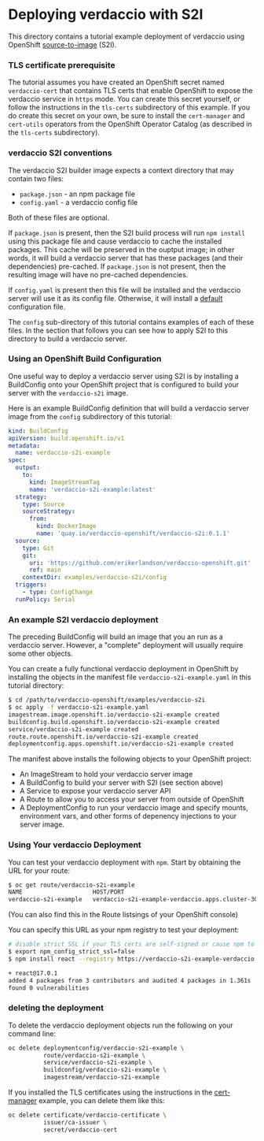 # Deploying verdaccio with S2I

This directory contains a tutorial example deployment of verdaccio using OpenShift
[source-to-image](https://github.com/openshift/source-to-image)
(S2I).

### TLS certificate prerequisite
The tutorial assumes you have created an OpenShift secret named `verdaccio-cert` that contains
TLS certs that enable OpenShift to expose the verdaccio service in `https` mode.
You can create this secret yourself, or follow the instructions in the `tls-certs` subdirectory of this example.
If you do create this secret on your own, be sure to install the `cert-manager` and `cert-utils` operators from
the OpenShift Operator Catalog
(as described in the `tls-certs` subdirectory).

### verdaccio S2I conventions
The verdaccio S2I builder image expects a context directory that may contain two files:
* `package.json` - an npm package file
* `config.yaml` - a verdaccio config file

Both of these files are optional.

If `package.json` is present, then the S2I build process will run `npm install` using this package
file and cause verdaccio to cache the installed packages. This cache will be preserved in the ouptput
image; in other words, it will build a verdaccio server that has these packages (and their dependencies)
pre-cached.  If `package.json` is not present, then the resulting image will have no pre-cached dependencies.

If `config.yaml` is present then this file will be installed and the verdaccio server will use it as its
config file. Otherwise, it will install a
[default](https://github.com/erikerlandson/verdaccio-openshift/blob/main/deploy/images/verdaccio-s2i/config.yaml)
configuration file.

The `config` sub-directory of this tutorial contains examples of each of these files.
In the section that follows you can see how to apply S2I to this directory to build a verdaccio server.

### Using an OpenShift Build Configuration

One useful way to deploy a verdaccio server using S2I is by installing a BuildConfig onto your
OpenShift project that is configured to build your server with the `verdaccio-s2i` image.

Here is an example BuildConfig definition that will build a verdaccio server image from
the `config` subdirectory of this tutorial:

```yaml
kind: BuildConfig
apiVersion: build.openshift.io/v1
metadata:
  name: verdaccio-s2i-example
spec:
  output:
    to:
      kind: ImageStreamTag
      name: 'verdaccio-s2i-example:latest'
  strategy:
    type: Source
    sourceStrategy:
      from:
        kind: DockerImage
        name: 'quay.io/verdaccio-openshift/verdaccio-s2i:0.1.1'
  source:
    type: Git
    git:
      uri: 'https://github.com/erikerlandson/verdaccio-openshift.git'
      ref: main
    contextDir: examples/verdaccio-s2i/config
  triggers:
    - type: ConfigChange
  runPolicy: Serial
```

### An example S2I verdaccio deployment

The preceding BuildConfig will build an image that you an run as a verdaccio server.
However, a "complete" deployment will usually require some other objects.

You can create a fully functional verdaccio deployment in OpenShift by installing the objects in the
manifest file `verdaccio-s2i-example.yaml` in this tutorial directory:

```sh
$ cd /path/to/verdaccio-openshift/examples/verdaccio-s2i
$ oc apply -f verdaccio-s2i-example.yaml
imagestream.image.openshift.io/verdaccio-s2i-example created
buildconfig.build.openshift.io/verdaccio-s2i-example created
service/verdaccio-s2i-example created
route.route.openshift.io/verdaccio-s2i-example created
deploymentconfig.apps.openshift.io/verdaccio-s2i-example created
```

The manifest above installs the following objects to your OpenShift project:
* An ImageStream to hold your verdaccio server image
* A BuildConfig to build your server with S2I (see section above)
* A Service to expose your verdaccio server API
* A Route to allow you to access your server from outside of OpenShift
* A DeploymentConfig to run your verdaccio image and specify mounts, environment vars, and other
forms of depenency injections to your server image.

### Using Your verdaccio Deployment

You can test your verdaccio deployment with `npm`.
Start by obtaining the URL for your route:

```sh
$ oc get route/verdaccio-s2i-example
NAME                    HOST/PORT                                                                    PATH      SERVICES                PORT      TERMINATION            WILDCARD
verdaccio-s2i-example   verdaccio-s2i-example-verdaccio.apps.cluster-3027.3027.example.opentlc.com             verdaccio-s2i-example   4873      passthrough/Redirect   None
```

(You can also find this in the Route listsings of your OpenShift console)

You can specify this URL as your npm registry to test your deployment:

```sh
# disable strict SSL if your TLS certs are self-signed or cause npm to complain
$ export npm_config_strict_ssl=false
$ npm install react --registry https://verdaccio-s2i-example-verdaccio.apps.cluster-3027.3027.example.opentlc.com/

+ react@17.0.1
added 4 packages from 3 contributors and audited 4 packages in 1.361s
found 0 vulnerabilities
```

### deleting the deployment

To delete the verdaccio deployment objects run the following on your command line:
```sh
oc delete deploymentconfig/verdaccio-s2i-example \
          route/verdaccio-s2i-example \
          service/verdaccio-s2i-example \
          buildconfig/verdaccio-s2i-example \
          imagestream/verdaccio-s2i-example
```

If you installed the TLS certificates using the instructions in the
[cert-manager](https://github.com/erikerlandson/verdaccio-openshift/tree/main/examples/cert-manager)
example, you can delete them like this:
```sh
oc delete certificate/verdaccio-certificate \
          issuer/ca-issuer \
          secret/verdaccio-cert
```
